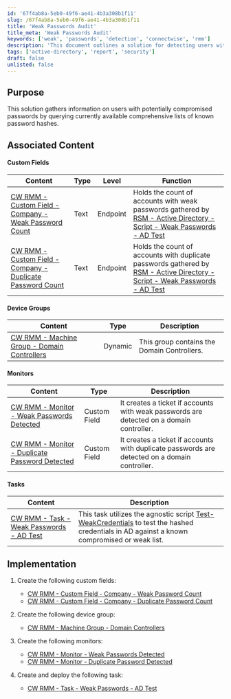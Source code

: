 ```yaml
---
id: '67f4ab8a-5eb0-49f6-ae41-4b3a308b1f11'
slug: /67f4ab8a-5eb0-49f6-ae41-4b3a308b1f11
title: 'Weak Passwords Audit'
title_meta: 'Weak Passwords Audit'
keywords: ['weak', 'passwords', 'detection', 'connectwise', 'rmm']
description: 'This document outlines a solution for detecting users with potentially compromised passwords by querying known password hashes. It includes details on custom fields, device groups, monitors, and tasks necessary for implementation in ConnectWise RMM.'
tags: ['active-directory', 'report', 'security']
draft: false
unlisted: false
---
```


## Purpose

This solution gathers information on users with potentially compromised passwords by querying currently available comprehensive lists of known password hashes.

## Associated Content

#### Custom Fields

| Content                                                                                                    | Type  | Level    | Function                                                                                                                                              |
|------------------------------------------------------------------------------------------------------------|-------|----------|-------------------------------------------------------------------------------------------------------------------------------------------------------|
| [CW RMM - Custom Field - Company - Weak Password Count](/docs/1a75efd1-8457-4b11-b9a8-0f7fe1a39db6)  | Text  | Endpoint | Holds the count of accounts with weak passwords gathered by [RSM - Active Directory - Script - Weak Passwords - AD Test](/docs/cf22292d-e874-47ee-9bd1-5ec79c5f3724) |
| [CW RMM - Custom Field - Company - Duplicate Password Count](/docs/98a07020-b4e1-4787-a829-9176de0a8b52) | Text  | Endpoint | Holds the count of accounts with duplicate passwords gathered by [RSM - Active Directory - Script - Weak Passwords - AD Test](/docs/cf22292d-e874-47ee-9bd1-5ec79c5f3724) |

#### Device Groups

| Content                                                                                                        | Type    | Description                          |
|----------------------------------------------------------------------------------------------------------------|---------|--------------------------------------|
| [CW RMM - Machine Group - Domain Controllers](/docs/eeeb4ee0-d683-44fd-81cf-7f8872b71c68)                | Dynamic | This group contains the Domain Controllers. |

#### Monitors

| Content                                                                                                     | Type          | Description                                                                                         |
|-------------------------------------------------------------------------------------------------------------|---------------|-----------------------------------------------------------------------------------------------------|
| [CW RMM - Monitor - Weak Passwords Detected](/docs/827c282a-8701-42f9-87d3-8dbb7372134d)              | Custom Field  | It creates a ticket if accounts with weak passwords are detected on a domain controller.           |
| [CW RMM - Monitor - Duplicate Password Detected](/docs/d093a07d-e012-4755-a3c1-ffd234b2905c)         | Custom Field  | It creates a ticket if accounts with duplicate passwords are detected on a domain controller.       |

#### Tasks

| Content                                                                                                   | Description                                                                                                                                                                       |
|-----------------------------------------------------------------------------------------------------------|-----------------------------------------------------------------------------------------------------------------------------------------------------------------------------------|
| [CW RMM - Task - Weak Passwords - AD Test](/docs/1d54d079-e038-46a7-8a03-fe6bad481487)              | This task utilizes the agnostic script [Test-WeakCredentials](/docs/9188a8e9-ba15-45aa-9391-d412866b1ebc  ) to test the hashed credentials in AD against a known compromised or weak list. |

## Implementation

1. Create the following custom fields:
   - [CW RMM - Custom Field - Company - Weak Password Count](/docs/1a75efd1-8457-4b11-b9a8-0f7fe1a39db6)
   - [CW RMM - Custom Field - Company - Duplicate Password Count](/docs/98a07020-b4e1-4787-a829-9176de0a8b52)

2. Create the following device group:
   - [CW RMM - Machine Group - Domain Controllers](/docs/eeeb4ee0-d683-44fd-81cf-7f8872b71c68)

3. Create the following monitors:
   - [CW RMM - Monitor - Weak Passwords Detected](/docs/827c282a-8701-42f9-87d3-8dbb7372134d)
   - [CW RMM - Monitor - Duplicate Password Detected](/docs/d093a07d-e012-4755-a3c1-ffd234b2905c)

4. Create and deploy the following task:
   - [CW RMM - Task - Weak Passwords - AD Test](/docs/1d54d079-e038-46a7-8a03-fe6bad481487)